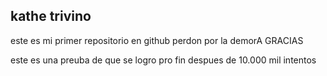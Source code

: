 ## kathe trivino

este es mi primer repositorio en github
perdon por la demorA GRACIAS


este es una preuba de que se logro pro fin despues de 10.000 mil intentos 